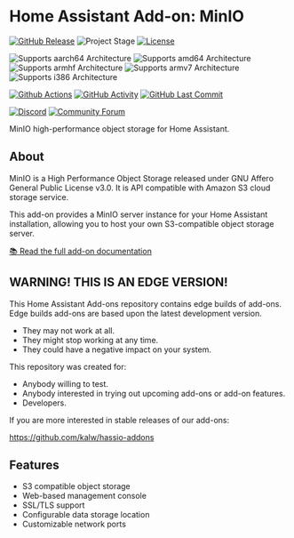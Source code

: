 # Home Assistant Add-on: MinIO

[![GitHub Release][releases-shield]][releases]
![Project Stage][project-stage-shield]
[![License][license-shield]](LICENSE.md)

![Supports aarch64 Architecture][aarch64-shield]
![Supports amd64 Architecture][amd64-shield]
![Supports armhf Architecture][armhf-shield]
![Supports armv7 Architecture][armv7-shield]
![Supports i386 Architecture][i386-shield]

[![Github Actions][github-actions-shield]][github-actions]
[![GitHub Activity][commits-shield]][commits]
[![GitHub Last Commit][last-commit-shield]][commits]

[![Discord][discord-shield]][discord]
[![Community Forum][forum-shield]][forum]

MinIO high-performance object storage for Home Assistant.

## About

MinIO is a High Performance Object Storage released under GNU Affero General Public 
License v3.0. It is API compatible with Amazon S3 cloud storage service.

This add-on provides a MinIO server instance for your Home Assistant installation,
allowing you to host your own S3-compatible object storage server.

[:books: Read the full add-on documentation][docs]

## WARNING! THIS IS AN EDGE VERSION!

This Home Assistant Add-ons repository contains edge builds of add-ons.
Edge builds add-ons are based upon the latest development version.

- They may not work at all.
- They might stop working at any time.
- They could have a negative impact on your system.

This repository was created for:

- Anybody willing to test.
- Anybody interested in trying out upcoming add-ons or add-on features.
- Developers.

If you are more interested in stable releases of our add-ons:

<https://github.com/kalw/hassio-addons>


## Features

- S3 compatible object storage
- Web-based management console
- SSL/TLS support
- Configurable data storage location
- Customizable network ports

[aarch64-shield]: https://img.shields.io/badge/aarch64-yes-green.svg
[amd64-shield]: https://img.shields.io/badge/amd64-yes-green.svg
[armhf-shield]: https://img.shields.io/badge/armhf-yes-green.svg
[armv7-shield]: https://img.shields.io/badge/armv7-yes-green.svg
[i386-shield]: https://img.shields.io/badge/i386-yes-green.svg
[commits-shield]: https://img.shields.io/github/commit-activity/y/kalw/hassio-addons.svg
[commits]: https://github.com/kalw/hassio-addons/commits/main
[discord-shield]: https://img.shields.io/discord/478094546522079232.svg
[discord]: https://discord.me/hassioaddons
[docs]: https://github.com/kalw/hassio-addons/blob/main/minio/DOCS.md
[forum-shield]: https://img.shields.io/badge/community-forum-brightgreen.svg
[forum]: https://community.home-assistant.io/
[github-actions-shield]: https://github.com/kalw/hassio-addons/workflows/CI/badge.svg
[github-actions]: https://github.com/kalw/hassio-addons/actions
[license-shield]: https://img.shields.io/github/license/kalw/hassio-addons.svg
[last-commit-shield]: https://img.shields.io/github/last-commit/kalw/hassio-addons.svg
[project-stage-shield]: https://img.shields.io/badge/project%20stage-production%20ready-brightgreen.svg
[releases-shield]: https://img.shields.io/github/release/kalw/hassio-addons.svg
[releases]: https://github.com/kalw/hassio-addons/releases
[repository]: https://github.com/kalw/hassio-addons 